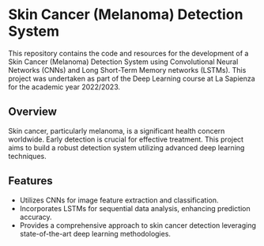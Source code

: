 # Skin Cancer (Melanoma) Detection System

This repository contains the code and resources for the development of a Skin Cancer (Melanoma) Detection System using Convolutional Neural Networks (CNNs) and Long Short-Term Memory networks (LSTMs). This project was undertaken as part of the Deep Learning course at La Sapienza for the academic year 2022/2023.

## Overview

Skin cancer, particularly melanoma, is a significant health concern worldwide. Early detection is crucial for effective treatment. This project aims to build a robust detection system utilizing advanced deep learning techniques.

## Features

- Utilizes CNNs for image feature extraction and classification.
- Incorporates LSTMs for sequential data analysis, enhancing prediction accuracy.
- Provides a comprehensive approach to skin cancer detection leveraging state-of-the-art deep learning methodologies.
